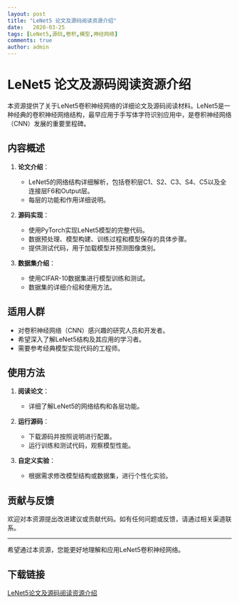 ```yaml
---
layout: post
title: "LeNet5 论文及源码阅读资源介绍"
date:   2020-03-25
tags: [LeNet5,源码,卷积,模型,神经网络]
comments: true
author: admin
---
```

# LeNet5 论文及源码阅读资源介绍

本资源提供了关于LeNet5卷积神经网络的详细论文及源码阅读材料。LeNet5是一种经典的卷积神经网络结构，最早应用于手写体字符识别应用中，是卷积神经网络（CNN）发展的重要里程碑。

## 内容概述

1. **论文介绍**：
   - LeNet5的网络结构详细解析，包括卷积层C1、S2、C3、S4、C5以及全连接层F6和Output层。
   - 每层的功能和作用详细说明。

2. **源码实现**：
   - 使用PyTorch实现LeNet5模型的完整代码。
   - 数据预处理、模型构建、训练过程和模型保存的具体步骤。
   - 提供测试代码，用于加载模型并预测图像类别。

3. **数据集介绍**：
   - 使用CIFAR-10数据集进行模型训练和测试。
   - 数据集的详细介绍和使用方法。

## 适用人群

- 对卷积神经网络（CNN）感兴趣的研究人员和开发者。
- 希望深入了解LeNet5结构及其应用的学习者。
- 需要参考经典模型实现代码的工程师。

## 使用方法

1. **阅读论文**：
   - 详细了解LeNet5的网络结构和各层功能。

2. **运行源码**：
   - 下载源码并按照说明进行配置。
   - 运行训练和测试代码，观察模型性能。

3. **自定义实验**：
   - 根据需求修改模型结构或数据集，进行个性化实验。

## 贡献与反馈

欢迎对本资源提出改进建议或贡献代码。如有任何问题或反馈，请通过相关渠道联系。

---

希望通过本资源，您能更好地理解和应用LeNet5卷积神经网络。

## 下载链接

[LeNet5论文及源码阅读资源介绍](https://pan.quark.cn/s/3115bc552fd3)